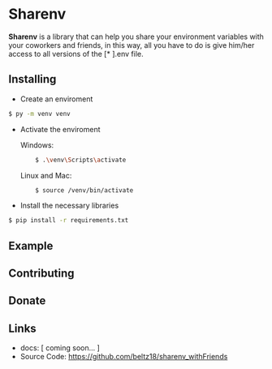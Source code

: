 # Sharenv

**Sharenv** is a library that can help you share your environment variables with your coworkers and friends, in this way, all you have to do is give him/her access to all versions of the [* ].env file.

## Installing

- Create an enviroment
```bash
$ py -m venv venv
```
- Activate the enviroment

    Windows:
    ```bash
        $ .\venv\Scripts\activate
    ```
    Linux and Mac:
    ```bash
        $ source /venv/bin/activate
    ```
- Install the necessary libraries
```bash
$ pip install -r requirements.txt
```

## Example

## Contributing

## Donate

## Links
* docs: [ coming soon... ]
* Source Code: https://github.com/beltz18/sharenv_withFriends